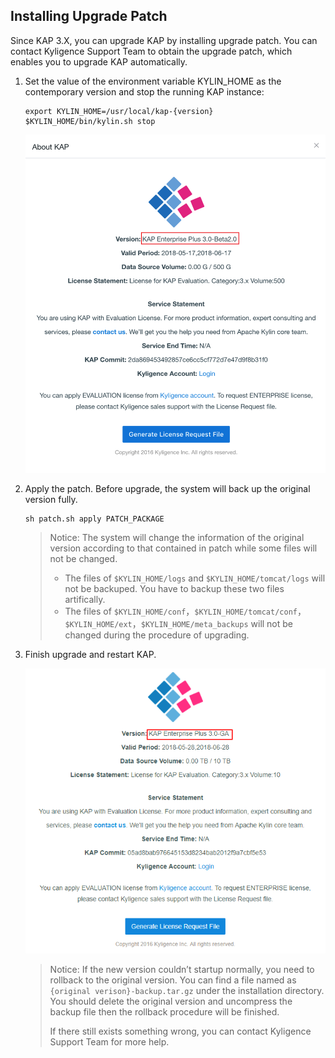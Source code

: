 ## Installing Upgrade Patch

Since KAP 3.X, you can upgrade KAP by installing upgrade patch. You can contact Kyligence Support Team to obtain the upgrade patch, which enables you to upgrade KAP automatically.

1. Set the value of the environment variable KYLIN_HOME as the contemporary version and stop the running KAP instance:

   ```
   export KYLIN_HOME=/usr/local/kap-{version}
   $KYLIN_HOME/bin/kylin.sh stop
   ```

   ![original license](images/origin_license.en.png)

2. Apply the patch. Before upgrade, the system will back up the original version fully.

   ```
   sh patch.sh apply PATCH_PACKAGE
   ```

   > Notice: The system will change the information of the original version according to that contained in patch while some files will not be changed.
   >
   > - The files of `$KYLIN_HOME/logs` and `$KYLIN_HOME/tomcat/logs` will not be backuped. You have to backup these two files artifically.
   > - The files of `$KYLIN_HOME/conf`，`$KYLIN_HOME/tomcat/conf`，`$KYLIN_HOME/ext`，`$KYLIN_HOME/meta_backups` will not be changed during the procedure of upgrading.

3. Finish upgrade and restart KAP.

   ![upgraded version](images/upgrade_license.en.png)

   > Notice: If the new version couldn’t startup normally, you need to rollback to the original version. You can find a file named as `{original verison}-backup.tar.gz` under the installation directory. You should delete the original version and uncompress the backup file then the rollback procedure will be finished.
   >
   > If there still exists something wrong, you can contact Kyligence Support Team for more help.

   ​